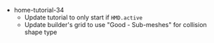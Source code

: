   * home-tutorial-34
    * Update tutorial to only start if `HMD.active`
    * Update builder's grid to use "Good - Sub-meshes" for collision shape type
